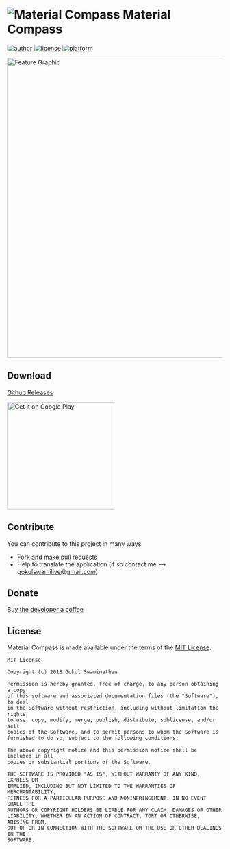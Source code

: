 # ![Material Compass](https://github.com/JavaCafe01/MaterialCompass/blob/master/app/src/main/res/mipmap-mdpi/ic_launcher.png "Material Compass") Material Compass 


[//]: # (Shields)

[![author](https://img.shields.io/badge/author-Gokul%20Swaminathan-lightgrey.svg?style=flat-square)](https://github.com/JavaCafe01)
[![license](https://img.shields.io/badge/license-MIT-blue.svg?style=flat-square)](https://github.com/JavaCafe01/MaterialCompass/blob/master/LICENSE) [![platform](https://img.shields.io/badge/platform-Android-green.svg?style=flat-square)](https://www.android.com/)

<img width="700" alt='Feature Graphic' src='https://github.com/JavaCafe01/MaterialCompass/blob/master/images/feature_graphic.png'/>

## Download

[Github Releases](https://github.com/JavaCafe01/MaterialCompass/releases)

<a href='https://play.google.com/store/apps/details?id=com.gsnathan.compass&hl=en'><img width="250" alt='Get it on Google Play' src='https://play.google.com/intl/en_us/badges/images/generic/en_badge_web_generic.png'/></a>

## Contribute

You can contribute to this project in many ways:
* Fork and make pull requests
* Help to translate the application (if so contact me --> gokulswamilive@gmail.com)

## Donate
[Buy the developer a coffee](https://www.paypal.me/gsnathan)

## License

Material Compass is made available under the terms of the [MIT License](https://opensource.org/licenses/MIT).
```
MIT License

Copyright (c) 2018 Gokul Swaminathan

Permission is hereby granted, free of charge, to any person obtaining a copy
of this software and associated documentation files (the "Software"), to deal
in the Software without restriction, including without limitation the rights
to use, copy, modify, merge, publish, distribute, sublicense, and/or sell
copies of the Software, and to permit persons to whom the Software is
furnished to do so, subject to the following conditions:

The above copyright notice and this permission notice shall be included in all
copies or substantial portions of the Software.

THE SOFTWARE IS PROVIDED "AS IS", WITHOUT WARRANTY OF ANY KIND, EXPRESS OR
IMPLIED, INCLUDING BUT NOT LIMITED TO THE WARRANTIES OF MERCHANTABILITY,
FITNESS FOR A PARTICULAR PURPOSE AND NONINFRINGEMENT. IN NO EVENT SHALL THE
AUTHORS OR COPYRIGHT HOLDERS BE LIABLE FOR ANY CLAIM, DAMAGES OR OTHER
LIABILITY, WHETHER IN AN ACTION OF CONTRACT, TORT OR OTHERWISE, ARISING FROM,
OUT OF OR IN CONNECTION WITH THE SOFTWARE OR THE USE OR OTHER DEALINGS IN THE
SOFTWARE.
```

